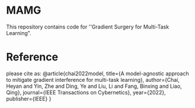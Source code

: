 # MAMG
This repository contains code for ''Gradient Surgery for Multi-Task Learning".




# Reference
please cite as:
@article{chai2022model,
  title={A model-agnostic approach to mitigate gradient interference for multi-task learning},
  author={Chai, Heyan and Yin, Zhe and Ding, Ye and Liu, Li and Fang, Binxing and Liao, Qing},
  journal={IEEE Transactions on Cybernetics},
  year={2022},
  publisher={IEEE}
}

